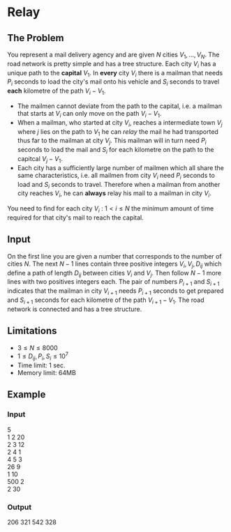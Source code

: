 # Relay
## The Problem
You represent a mail delivery agency and are given $N$ cities $V_1,\ldots,V_N$. The road network is pretty simple and has a tree structure. Each city $V_i$ has a unique path to the **capital** $V_1$. In **every** city $V_i$ there is a mailman that needs $P_i$ seconds to load the city's mail onto his vehicle and $S_i$ seconds to travel **each** kilometre of the path $V_i-V_1$.
- The mailmen cannot deviate from the path to the capital, i.e. a mailman that starts at $V_i$ can only move on the path $V_i-V_1$.
- When a mailman, who started at city $V_i$, reaches a intermediate town $V_j$ where $j$ lies on the path to $V_1$ he can *relay* the mail he had transported thus far to the mailman at city $V_j$. This mailman will in turn need $P_i$ seconds to load the mail and $S_i$ for each kilometre on the path to the capitcal $V_j-V_1$.
- Each city has a sufficiently large number of mailmen which all share the same characteristics, i.e. all mailmen from city $V_i$ need $P_i$ seconds to load and $S_i$ seconds to travel. Therefore when a mailman from another city reaches $V_i$, he can **always** relay his mail to a mailman in city $V_i$.

You need to find for each city $V_i~:~1< i \leq N$ the minimum amount of time required for that city's mail to reach the capital.
## Input
On the first line you are given a number that corresponds to the number of cities $N$. The next $N - 1$ lines contain three positive integers $V_i,V_j,D_{ij}$ which define a path of length $D_{ij}$ between cities $V_i$ and $V_j$. Then follow $N - 1$ more lines with two positives integers each. The pair of numbers $P_{i + 1}$ and $S_{i + 1}$ indicates that the mailman in city $V_{i + 1}$ needs $P_{i+1}$ seconds to get prepared and $S_{i + 1}$ seconds for each kilometre of the path $V_{i + 1} - V_1$. The road network is connected and has a tree structure.
## Limitations
- $3\leq N\leq 8000$
- $1\leq D_{ij},P_i,S_i\leq 10^7$
- Time limit: 1 sec.
- Memory limit: 64MB
## Example
### Input
5\
1 2 20\
2 3 12\
2 4 1\
4 5 3\
26 9\
1 10\
500 2\
2 30
### Output
206 321 542 328
